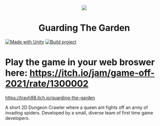 <div align="center">
    <img src="Assets/UI Assets/Title.png">
    <h1>Guarding The Garden</h1>
</div align="center">

[![Made with Unity](https://img.shields.io/badge/Made%20with-Unity-57b9d3.svg?style=for-the-badge&logo=unity)](https://unity3d.com)
[![Build project](https://img.shields.io/github/workflow/status/KennanHunter/GameOff2021/Build%20project?style=for-the-badge)](https://github.com/KennanHunter/GameOff2021/actions/)

Play the game in your web broswer here: https://itch.io/jam/game-off-2021/rate/1300002
=======
https://travh98.itch.io/guarding-the-garden

A short 2D Dungeon Crawler where a queen ant fights off an army of invading spiders. Developed by a small, diverse team of first time game developers.

